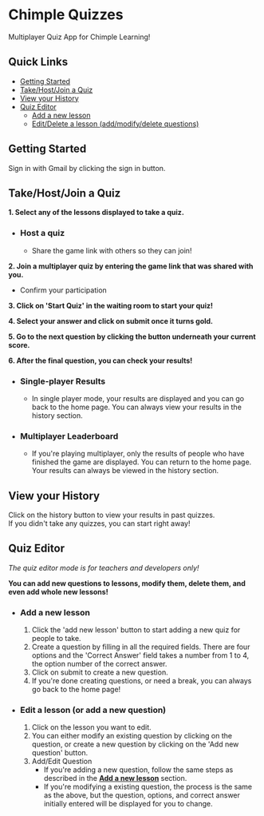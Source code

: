# Chimple Quizzes
Multiplayer Quiz App for Chimple Learning!  

## Quick Links  
  - [Getting Started](https://github.com/ChandradithyaJ/chimplequiz#getting-started)  
  - [Take/Host/Join a Quiz](https://github.com/ChandradithyaJ/chimplequiz#takehostjoin-a-quiz)
  - [View your History](https://github.com/ChandradithyaJ/chimplequiz/#view-your-history)
  - [Quiz Editor](https://github.com/ChandradithyaJ/chimplequiz/#quiz-editor)
    - [Add a new lesson](https://github.com/ChandradithyaJ/chimplequiz/#add-a-new-lesson)
    - [Edit/Delete a lesson (add/modify/delete questions)](https://github.com/ChandradithyaJ/chimplequiz/#edit-a-lesson-or-add-a-new-question)

## Getting Started
Sign in with Gmail by clicking the sign in button.

## Take/Host/Join a Quiz
**1. Select any of the lessons displayed to take a quiz.**
 - ### Host a quiz
   - Share the game link with others so they can join!  
 
**2. Join a multiplayer quiz by entering the game link that was shared with you.**
 - Confirm your participation

**3. Click on 'Start Quiz' in the waiting room to start your quiz!**  

**4. Select your answer and click on submit once it turns gold.**  

**5. Go to the next question by clicking the button underneath your current score.**  

**6. After the final question, you can check your results!**
- ### Single-player Results
  - In single player mode, your results are displayed and you can go back to the home page. You can always view your results in the history section.
 - ### Multiplayer Leaderboard
   - If you're playing multiplayer, only the results of people who have finished the game are displayed. You can return to the home page. Your results can always be viewed in the history section.

## View your History
Click on the history button to view your results in past quizzes.  
If you didn't take any quizzes, you can start right away!  

## Quiz Editor
*The quiz editor mode is for teachers and developers only!*  

**You can add new questions to lessons, modify them, delete them, and even add whole new lessons!**  
 - ### Add a new lesson
   1. Click the 'add new lesson' button to start adding a new quiz for people to take.
   2. Create a question by filling in all the required fields. There are four options and the 'Correct Answer' field takes a number from 1 to 4, the option number of the correct answer.
   3. Click on submit to create a new question.
   4. If you're done creating questions, or need a break, you can always go back to the home page!

 - ### Edit a lesson (or add a new question)
   1. Click on the lesson you want to edit.
   2. You can either modify an existing question by clicking on the question, or create a new question by clicking on the 'Add new question' button.
   3. Add/Edit Question
      - If you're adding a new question, follow the same steps as described in the [**Add a new lesson**](https://github.com/ChandradithyaJ/chimplequiz#add-a-new-lesson) section.
      - If you're modifying a existing question, the process is the same as the above, but the question, options, and correct answer initially entered will be displayed for you to change.
